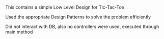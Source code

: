This contains a simple Low Level Design for Tic-Tac-Toe

Used the appropriate Design Patterns to solve the problem efficiently

Did not interact with DB, also no controllers were used, executed through main method
